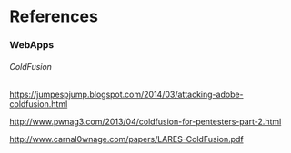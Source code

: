 # References

### WebApps

###### ColdFusion

https://jumpespjump.blogspot.com/2014/03/attacking-adobe-coldfusion.html

http://www.pwnag3.com/2013/04/coldfusion-for-pentesters-part-2.html

http://www.carnal0wnage.com/papers/LARES-ColdFusion.pdf
